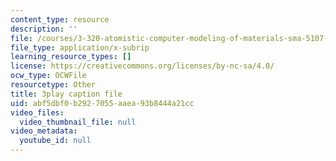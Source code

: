 ```yaml
---
content_type: resource
description: ''
file: /courses/3-320-atomistic-computer-modeling-of-materials-sma-5107-spring-2005/abf5dbf0b2927055aaea93b8444a21cc_yYAHcATzuno.srt
file_type: application/x-subrip
learning_resource_types: []
license: https://creativecommons.org/licenses/by-nc-sa/4.0/
ocw_type: OCWFile
resourcetype: Other
title: 3play caption file
uid: abf5dbf0-b292-7055-aaea-93b8444a21cc
video_files:
  video_thumbnail_file: null
video_metadata:
  youtube_id: null
---
```

